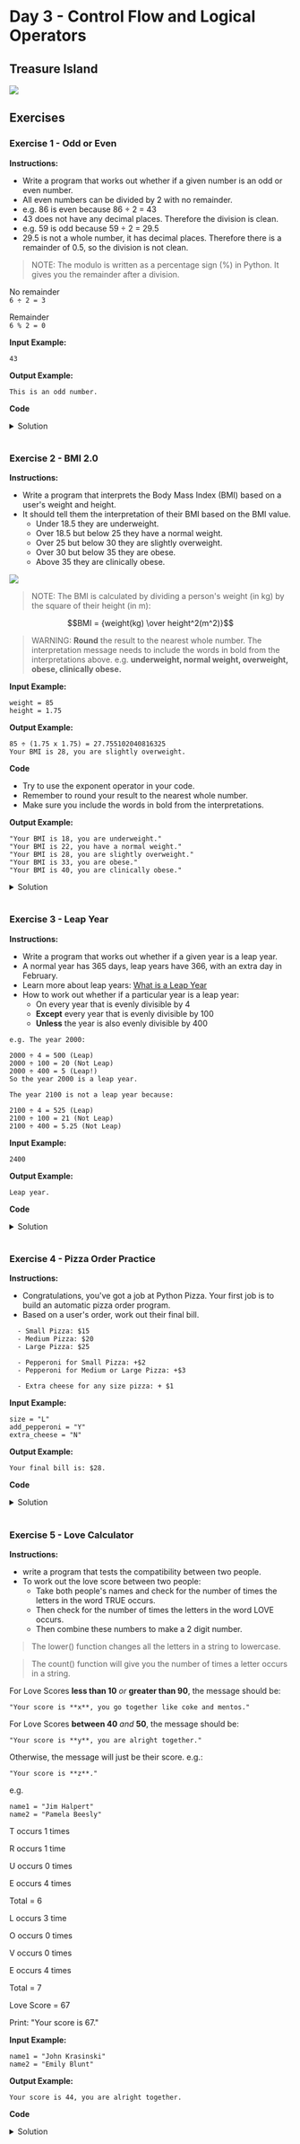 # Day 3 - Control Flow and Logical Operators
## Treasure Island

![](Tresure_hunt.gif)



## Exercises 
### Exercise 1 - Odd or Even
**Instructions:**
- Write a program that works out whether if a given number is an odd or even number.
- All even numbers can be divided by 2 with no remainder.
- e.g. 86 is even because 86 ÷ 2 = 43
- 43 does not have any decimal places. Therefore the division is clean.
- e.g. 59 is odd because 59 ÷ 2 = 29.5
- 29.5 is not a whole number, it has decimal places. Therefore there is a remainder of 0.5, so the division is not clean.

> NOTE: The modulo is written as a percentage sign (%) in Python. It gives you the remainder after a division.

No remainder
</br> `6 ÷ 2 = 3` 

Remainder
</br> `6 % 2 = 0`

**Input Example:**
```
43
```
**Output Example:**
```
This is an odd number.
```
**Code**
<details><summary>Solution</summary>
<p>

```Python
# 🚨 Don't change the code below 👇
number = int(input("Which number do you want to check? "))
# 🚨 Don't change the code above 👆

#Write your code below this line 👇
r = number % 2 
if r == 0:
    print("This is an even number.")
else:
    print("This is an odd number.")
```

</p>
</details>

#

### Exercise 2 - BMI 2.0
**Instructions:**
- Write a program that interprets the Body Mass Index (BMI) based on a user's weight and height.
- It should tell them the interpretation of their BMI based on the BMI value.
  - Under 18.5 they are underweight.
  - Over 18.5 but below 25 they have a normal weight.
  - Over 25 but below 30 they are slightly overweight.
  - Over 30 but below 35 they are obese.
  - Above 35 they are clinically obese.

![](bmi_chart.png)
> NOTE: The BMI is calculated by dividing a person's weight (in kg) by the square of their height (in m):

```math
BMI = {weight(kg) \over height^2(m^2)}
```
> WARNING: **Round** the result to the nearest whole number. 
> The interpretation message needs to include the words in bold from the interpretations above. 
> e.g. **underweight, normal weight, overweight, obese, clinically obese.**

**Input Example:**

```
weight = 85
height = 1.75
```

**Output Example:**

```
85 ÷ (1.75 x 1.75) = 27.755102040816325
Your BMI is 28, you are slightly overweight.
```

**Code**
- Try to use the exponent operator in your code.
- Remember to round your result to the nearest whole number.
- Make sure you include the words in bold from the interpretations.

**Output Example:**

```
"Your BMI is 18, you are underweight."
"Your BMI is 22, you have a normal weight."
"Your BMI is 28, you are slightly overweight."
"Your BMI is 33, you are obese."
"Your BMI is 40, you are clinically obese."
```

<details><summary>Solution</summary>
<p>

```Python
# 🚨 Don't change the code below 👇
height = float(input("enter your height in m: "))
weight = float(input("enter your weight in kg: "))
# 🚨 Don't change the code above 👆

#Write your code below this line 👇

bmi = round(weight / (height ** 2))
#f = "{:.2f}".format(bmi)
#print(bmi)

if bmi < 18.5:
    print(f"Your BMI is {bmi}, you are underweight.")
elif bmi < 25:
    print(f"Your BMI is {bmi}, you have a normal weight.")
elif bmi < 30:
    print(f"Your BMI is {bmi}, you are slightly overweight.")
elif bmi < 35:
    print(f"Your BMI is {bmi}, you are obese.")
else:
    print(f"Your BMI is {bmi}, you are clinically obese.")
```

</p>
</details>

#

### Exercise 3 - Leap Year
**Instructions:**
- Write a program that works out whether if a given year is a leap year. 
- A normal year has 365 days, leap years have 366, with an extra day in February.
- Learn more about leap years: [What is a Leap Year](https://www.youtube.com/watch?v=xX96xng7sAE)
- How to work out whether if a particular year is a leap year:
  - On every year that is evenly divisible by 4 
  - **Except** every year that is evenly divisible by 100 
  - **Unless** the year is also evenly divisible by 400

```
e.g. The year 2000:

2000 ÷ 4 = 500 (Leap)
2000 ÷ 100 = 20 (Not Leap)
2000 ÷ 400 = 5 (Leap!)
So the year 2000 is a leap year.

The year 2100 is not a leap year because:

2100 ÷ 4 = 525 (Leap)
2100 ÷ 100 = 21 (Not Leap)
2100 ÷ 400 = 5.25 (Not Leap)
```

**Input Example:**
```
2400
```
**Output Example:**
```
Leap year.
```
**Code**
<details><summary>Solution</summary>
<p>

```Python
# 🚨 Don't change the code below 👇
year = int(input("Which year do you want to check? "))
# 🚨 Don't change the code above 👆

#Write your code below this line 👇

if year % 4 == 0:
    if year % 100 == 0:
        if year % 400 == 0:
            print("Leap year.")
        else:
            print("Not leap year.")
    else:
        print("Leap year.")
else:
    Print("Not leap year.")
```

</p>
</details>

#

### Exercise 4 - Pizza Order Practice
**Instructions:**
- Congratulations, you've got a job at Python Pizza. Your first job is to build an automatic pizza order program.
- Based on a user's order, work out their final bill.

```
  - Small Pizza: $15
  - Medium Pizza: $20
  - Large Pizza: $25

  - Pepperoni for Small Pizza: +$2
  - Pepperoni for Medium or Large Pizza: +$3

  - Extra cheese for any size pizza: + $1
```

**Input Example:**

```
size = "L"
add_pepperoni = "Y"
extra_cheese = "N"
```

**Output Example:**

```
Your final bill is: $28.
```

**Code**
<details><summary>Solution</summary>
<p>

```Python
# 🚨 Don't change the code below 👇
print("Welcome to Python Pizza Deliveries!")
size = input("What size pizza do you want? S, M, or L ")
add_pepperoni = input("Do you want pepperoni? Y or N ")
extra_cheese = input("Do you want extra cheese? Y or N ")
# 🚨 Don't change the code above 👆

#Write your code below this line 👇
bill = 0

if size == "S":
    bill += 15
elif size == "M":
    bill += 20
else:
    bill += 25

if add_pepperoni == "Y":
    if size == "S":
        bill += 2
    else:
        bill += 3

if extra_cheese == "Y":
    bill += 1

print(f"Your final bill is: ${bill}")

```

</p>
</details>

#

### Exercise 5 - Love Calculator
**Instructions:**
- write a program that tests the compatibility between two people.
- To work out the love score between two people:
  - Take both people's names and check for the number of times the letters in the word TRUE occurs. 
  - Then check for the number of times the letters in the word LOVE occurs. 
  - Then combine these numbers to make a 2 digit number.
> The lower() function changes all the letters in a string to lowercase.

> The count() function will give you the number of times a letter occurs in a string.

For Love Scores **less than 10** *or* **greater than 90**, the message should be:
```
"Your score is **x**, you go together like coke and mentos."
```

For Love Scores **between 40** *and* **50**, the message should be:
```
"Your score is **y**, you are alright together."
```

Otherwise, the message will just be their score. e.g.:
```
"Your score is **z**."
```

e.g.
```
name1 = "Jim Halpert"
name2 = "Pamela Beesly"
```
T occurs 1 times

R occurs 1 time

U occurs 0 times

E occurs 4 times

Total = 6

L occurs 3 time

O occurs 0 times

V occurs 0 times

E occurs 4 times

Total = 7

Love Score = 67

Print: "Your score is 67."



**Input Example:**
```
name1 = "John Krasinski"
name2 = "Emily Blunt"
```
**Output Example:**
```
Your score is 44, you are alright together.
```
**Code**
<details><summary>Solution</summary>
<p>

```Python
# 🚨 Don't change the code below 👇
print("Welcome to the Love Calculator!")
name1 = input("What is your name? \n")
name2 = input("What is their name? \n")
# 🚨 Don't change the code above 👆

#Write your code below this line 👇

together = name1 + " " + name2

lower_together = together.lower()

t = lower_together.count("t")
r = lower_together.count("r")
u = lower_together.count("u")
e = lower_together.count("e")

true_total = str(t + r + u + e) 

l = lower_together.count("l")
o = lower_together.count("o")
v = lower_together.count("v")
e = lower_together.count("e")

love_total = str(l + o + v + e)

score = int(true_total + love_total)

if (score < 10) or (score > 90):
    print(f"Your score is {score}, you go together like coke and mentos.")
elif (score >= 40) and (score <= 50):
    print(f"Your score is {score}, you are alright together.")
else:
    print(f"Your score is {score}.")
```

</p>
</details>
